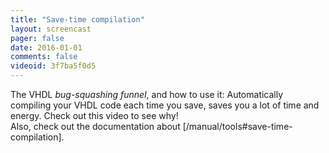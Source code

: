 ```yaml
---
title: "Save-time compilation"
layout: screencast 
pager: false
date: 2016-01-01
comments: false
videoid: 3f7ba5f0d5
---
```

The VHDL <em>bug-squashing funnel</em>, and how to use it: Automatically compiling your VHDL code each time you save, saves you a lot of time and energy. Check out this video to see why!
<br/>
Also, check out the documentation about [/manual/tools#save-time-compilation].
